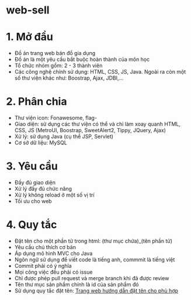 # web-sell

# 1. Mở đầu
- Đồ án trang web bán đồ gia dụng
- Đồ án là một yêu cầu bắt buộc hoàn thành của môn học
- Tổ chức nhóm gồm: 2 - 3 thành viên
- Các công nghệ chính sử dụng: HTML, CSS, JS, Java. Ngoài ra còn một số thư viện khác như: Boostrap, Ajax, JDBI,...
# 2. Phân chia
- Thư viện icon: Fonawesome,  flag-
- Giao diện: sử dụng các thư viện có thể và chỉ làm xoay quanh HTML, CSS, JS (MetroUI, Boostrap, SweetAlert2, Tippy, JQuery, Ajax)
- Xử lý: sử dụng Java (cụ thể JSP, Servlet)
- Cơ sở dữ liệu: MySQL
# 3. Yêu cầu
- Đầy đủ giao diện
- Xử lý đầy đủ chức năng
- Xử lý không reload ở một số vị trí
- Tối ưu cho web
# 4. Quy tắc
- Đặt tên cho một phần tử trong html: (thư mục chứa)_(tên phần tử)
- Yêu cầu chú thích cơ bản
- Áp dụng mô hình MVC cho Java
- Ngôn ngữ sử dụng để viết code là tiếng anh, commmit là tiếng việt
- Commit phải có ý nghĩa
- Mọi công việc đều phải có issue
- Chỉ được phép pull request và merge branch khi đã được review
- Tên thư mục sản phẩm chính là id của sản phẩm đó
- Sử dụng quy tắc đặt tên: [Trang web hướng dẫn đặt tên cho phù hợp](https://viblo.asia/p/naming-rules-cac-quy-tac-vang-trong-lang-dat-ten-ByEZkMXE5Q0)
